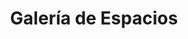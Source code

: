 ---
title: "Galería de Espacios"
meta_title: "Galería - Consultorios Profesionales Belgrano"
description: "Conocé nuestros consultorios y instalaciones en Belgrano. Espacios profesionales habilitados para la práctica de la psicología."
image: "/images/gallery/1.png"

gallery_images:
  - design: "Consultorio 1"
    designer: "Vista desde Escritorio"
    image: "/images/gallery/1.png"
  - design: "Consultorio 1"
    designer: "Ventanal al Patio"
    image: "/images/gallery/5.png"
  - design: "Consultorio 1"
    designer: "Vista desde la puerta"
    image: "/images/gallery/8.png"
  - design: "Consultorio 2"
    designer: "Detalle sillón"
    image: "/images/gallery/2.png"
  - design: "Consultorio 2"
    designer: "Vista General"
    image: "/images/gallery/2a.png"
  - design: "Consultorio 2"
    designer: "Zona de Sesiones"
    image: "/images/gallery/2b.png"
  - design: "Consultorio 2"
    designer: "Espacio Íntimo"
    image: "/images/gallery/2c.png"
  - design: "Consultorio 3"
    designer: "Vista al Patio"
    image: "/images/gallery/7.png"
  - design: "Consultorio 1"
    designer: "Vista desde la puerta"
    image: "/images/gallery/8.png"
  - design: "Áreas Comunes"
    designer: "Baño Completo"
    image: "/images/gallery/9.png"
  
---
